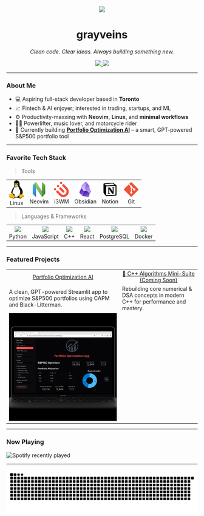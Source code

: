 <div align="center">
  <img src="https://media.tenor.com/xAYj92aUDLIAAAAM/guts.gif" height="180" />
</div>

<h1 align="center">grayveins</h1>
<p align="center"><em>Clean code. Clear ideas. Always building something new.</em></p>

<div align="center">
  <a href="https://www.linkedin.com/in/troyggabriel" target="_blank">
    <img src="https://img.shields.io/badge/LinkedIn-0077B5?logo=linkedin&logoColor=white&style=for-the-badge" height="30"/>
  </a>
  <a href="https://discord.com/users/your_discord" target="_blank">
    <img src="https://img.shields.io/badge/Discord-5865F2?logo=discord&logoColor=white&style=for-the-badge" height="30" />
  </a>
</div>

---

### About Me

- 💻 Aspiring full-stack developer based in **Toronto**
- 📈 Fintech & AI enjoyer; interested in trading, startups, and ML
- ⚙️ Productivity-maxxing with **Neovim**, **Linux**, and **minimal workflows**
- 🏋️‍♂️ Powerlifter, music lover, and motorcycle rider
- 🔭 Currently building [**Portfolio Optimization AI**](https://grayveins-portfolio-optimization-ai-streamlit-app-vbhxhb.streamlit.app/) – a smart, GPT-powered S&P500 portfolio tool

---

### Favorite Tech Stack

<blockquote>Tools</blockquote>

<table>
  <tr>
    <td align="center"><img src="images/logos/linux_logo.webp" width="40" /><br>Linux</td>
    <td align="center"><img src="images/logos/neovimio-icon.svg" width="40" /><br>Neovim</td>
    <td align="center"><img src="images/logos/i3wm.png" width="40" /><br>i3WM</td>
    <td align="center"><img src="images/logos/obsidian.png" width="40" /><br>Obsidian</td>
    <td align="center"><img src="images/logos/notion_logo.png" width="40" /><br>Notion</td>
    <td align="center"><img src="images/logos/git_logo.png" width="40" /><br>Git</td>
  </tr>
</table>

<blockquote>Languages & Frameworks</blockquote>

<table>
  <tr>
    <td align="center"><img src="https://cdn.jsdelivr.net/gh/devicons/devicon/icons/python/python-original.svg" width="40"/><br>Python</td>
    <td align="center"><img src="https://cdn.jsdelivr.net/gh/devicons/devicon/icons/javascript/javascript-original.svg" width="40"/><br>JavaScript</td>
    <td align="center"><img src="https://cdn.jsdelivr.net/gh/devicons/devicon/icons/cplusplus/cplusplus-original.svg" width="40"/><br>C++</td>
    <td align="center"><img src="https://cdn.jsdelivr.net/gh/devicons/devicon/icons/react/react-original.svg" width="40"/><br>React</td>
    <td align="center"><img src="https://cdn.jsdelivr.net/gh/devicons/devicon/icons/postgresql/postgresql-original.svg" width="40"/><br>PostgreSQL</td>
    <td align="center"><img src="https://cdn.jsdelivr.net/gh/devicons/devicon/icons/docker/docker-original.svg" width="40"/><br>Docker</td>
  </tr>
</table>

---

### Featured Projects

<table>
  <tr>
    <td align="center"><a href="https://grayveins-portfolio-optimization-ai-streamlit-app-vbhxhb.streamlit.app">Portfolio Optimization AI</a></td>
    <td align="center"><a href="#">🔧 C++ Algorithms Mini-Suite (Coming Soon)</a></td>
  </tr>
  <tr>
    <td>A clean, GPT-powered Streamlit app to optimize S&P500 portfolios using CAPM and Black-Litterman.</td>
    <td>Rebuilding core numerical & DSA concepts in modern C++ for performance and mastery.</td>
  </tr>
  <tr>
    <td><img src="images/illustrations/portfolio_ai.png" width="100%"></td>
    <td><!-- No image yet for C++ suite --></td>
  </tr>
</table>

---

### Now Playing

![Spotify recently played](https://spotify-recently-played-readme.vercel.app/api?user=thec2yfaxlvr9pjgpv98inkse)

---

![snake gif](https://github.com/grayveins/grayveins/blob/output/github-snake-dark.svg)
